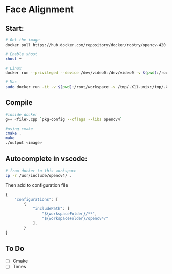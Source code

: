 # Face Alignment

## Start:

```sh
# Get the image
docker pull https://hub.docker.com/repository/docker/robtry/opencv-420

# Enable xhost
xhost +

# Linux
docker run --privileged --device /dev/video0:/dev/video0 -v $(pwd):/root/workspace -v /tmp/.X11-unix:/tmp/.X11-unix -e DISPLAY=$DISPLAY -p 5000:5000 -p 8888:8888 -it robtry/opencv-420

# Mac
sudo docker run -it -v $(pwd):/root/workspace -v /tmp/.X11-unix:/tmp/.X11-unix -e DISPLAY=docker.for.mac.host.internal:0  -p 5000:5000 -p 8888:8888 robtry/opencv-420
```

## Compile

```sh
#inside docker
g++ <file>.cpp `pkg-config --cflags --libs opencv4`
```
```sh
#using cmake
cmake .
make
./output <image>
```

## Autocomplete in vscode:

```sh
# from docker to this workspace
cp -r /usr/include/opencv4/ .
```

Then add to configuration file

```js
{
	"configurations": [
		{
			"includePath": [
				"${workspaceFolder}/**",
				"${workspaceFolder}/opencv4/"
			],
		}
}
```

## To Do

- [ ] Cmake
- [ ] Times